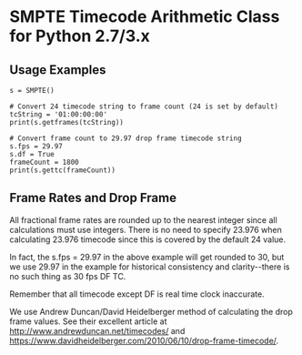 # SMPTE Timecode Arithmetic Class for Python 2.7/3.x

## Usage Examples

```
s = SMPTE()

# Convert 24 timecode string to frame count (24 is set by default)
tcString = '01:00:00:00'
print(s.getframes(tcString))

# Convert frame count to 29.97 drop frame timecode string
s.fps = 29.97
s.df = True
frameCount = 1800
print(s.gettc(frameCount))
```

## Frame Rates and Drop Frame

All fractional frame rates are rounded up to the nearest integer since all calculations must use integers. There is no need to specify 23.976 when calculating 23.976 timecode since this is covered by the default 24 value.

In fact, the s.fps = 29.97 in the above example will get rounded to 30, but we use 29.97 in the example for historical consistency and clarity--there is no such thing as 30 fps DF TC.

Remember that all timecode except DF is real time clock inaccurate.

We use Andrew Duncan/David Heidelberger method of calculating the drop frame values. See their excellent article at http://www.andrewduncan.net/timecodes/ and https://www.davidheidelberger.com/2010/06/10/drop-frame-timecode/.
